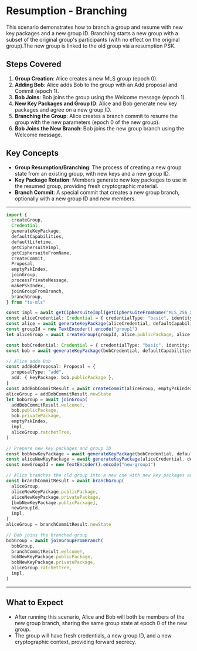 # Resumption - Branching

This scenario demonstrates how to branch a group and resume with new key packages and a new group ID. Branching starts a new group with a subset of the original group's participants (with no effect on the original group).The new group is linked to the old group via a resumption PSK.

## Steps Covered

1. **Group Creation**: Alice creates a new MLS group (epoch 0).
2. **Adding Bob**: Alice adds Bob to the group with an Add proposal and Commit (epoch 1).
3. **Bob Joins**: Bob joins the group using the Welcome message (epoch 1).
4. **New Key Packages and Group ID**: Alice and Bob generate new key packages and agree on a new group ID.
5. **Branching the Group**: Alice creates a branch commit to resume the group with the new parameters (epoch 0 of the new group).
6. **Bob Joins the New Branch**: Bob joins the new group branch using the Welcome message.

## Key Concepts

- **Group Resumption/Branching**: The process of creating a new group state from an existing group, with new keys and a new group ID.
- **Key Package Rotation**: Members generate new key packages to use in the resumed group, providing fresh cryptographic material.
- **Branch Commit**: A special commit that creates a new group branch, optionally with a new group ID and new members.

---

```typescript
import {
  createGroup,
  Credential,
  generateKeyPackage,
  defaultCapabilities,
  defaultLifetime,
  getCiphersuiteImpl,
  getCiphersuiteFromName,
  createCommit,
  Proposal,
  emptyPskIndex,
  joinGroup,
  processPrivateMessage,
  makePskIndex,
  joinGroupFromBranch,
  branchGroup,
} from "ts-mls"

const impl = await getCiphersuiteImpl(getCiphersuiteFromName("MLS_256_XWING_AES256GCM_SHA512_Ed25519"))
const aliceCredential: Credential = { credentialType: "basic", identity: new TextEncoder().encode("alice") }
const alice = await generateKeyPackage(aliceCredential, defaultCapabilities, defaultLifetime, [], impl)
const groupId = new TextEncoder().encode("group1")
let aliceGroup = await createGroup(groupId, alice.publicPackage, alice.privatePackage, [], impl)

const bobCredential: Credential = { credentialType: "basic", identity: new TextEncoder().encode("bob") }
const bob = await generateKeyPackage(bobCredential, defaultCapabilities, defaultLifetime, [], impl)

// Alice adds Bob
const addBobProposal: Proposal = {
  proposalType: "add",
  add: { keyPackage: bob.publicPackage },
}
const addBobCommitResult = await createCommit(aliceGroup, emptyPskIndex, false, [addBobProposal], impl)
aliceGroup = addBobCommitResult.newState
let bobGroup = await joinGroup(
  addBobCommitResult.welcome!,
  bob.publicPackage,
  bob.privatePackage,
  emptyPskIndex,
  impl,
  aliceGroup.ratchetTree,
)

// Prepare new key packages and group ID
const bobNewKeyPackage = await generateKeyPackage(bobCredential, defaultCapabilities, defaultLifetime, [], impl)
const aliceNewKeyPackage = await generateKeyPackage(aliceCredential, defaultCapabilities, defaultLifetime, [], impl)
const newGroupId = new TextEncoder().encode("new-group1")

// Alice branches the old group into a new one with new key packages and a new group id
const branchCommitResult = await branchGroup(
  aliceGroup,
  aliceNewKeyPackage.publicPackage,
  aliceNewKeyPackage.privatePackage,
  [bobNewKeyPackage.publicPackage],
  newGroupId,
  impl,
)
aliceGroup = branchCommitResult.newState

// Bob joins the branched group
bobGroup = await joinGroupFromBranch(
  bobGroup,
  branchCommitResult.welcome!,
  bobNewKeyPackage.publicPackage,
  bobNewKeyPackage.privatePackage,
  aliceGroup.ratchetTree,
  impl,
)
```

---

## What to Expect

- After running this scenario, Alice and Bob will both be members of the new group branch, sharing the same group state at epoch 0 of the new group.
- The group will have fresh credentials, a new group ID, and a new cryptographic context, providing forward secrecy.
